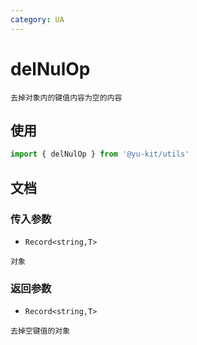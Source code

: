 ```yaml
---
category: UA
---
```


# delNulOp

    去掉对象内的键值内容为空的内容

## 使用

```ts
import { delNulOp } from '@yu-kit/utils'
```

## 文档

### 传入参数

- `Record<string,T>`

```
对象
```

### 返回参数

- `Record<string,T>`

```
去掉空键值的对象
```

